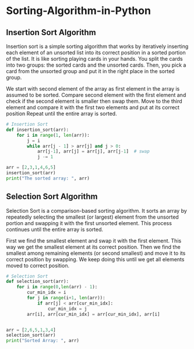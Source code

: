 # Sorting-Algorithm-in-Python

##  Insertion Sort Algorithm

Insertion sort is a simple sorting algorithm that works by iteratively inserting each element of an unsorted list into its correct position in a sorted portion of the list. It is like sorting playing cards in your hands. You split the cards into two groups: the sorted cards and the unsorted cards. Then, you pick a card from the unsorted group and put it in the right place in the sorted group.

We start with second element of the array as first element in the array is assumed to be sorted.
Compare second element with the first element and check if the second element is smaller then swap them.
Move to the third element and compare it with the first two elements and put at its correct position
Repeat until the entire array is sorted.

``` python
# Insertion Sort
def insertion_sort(arr):
    for i in range(1, len(arr)):
        j = i
        while arr[j - 1] > arr[j] and j > 0:
            arr[j-1], arr[j] = arr[j], arr[j-1]  # swap
            j -= 1

arr = [2,3,1,4,6,5]
insertion_sort(arr)
print("The sorted array: ", arr)

```

## Selection Sort Algorithm

Selection Sort is a comparison-based sorting algorithm. It sorts an array by repeatedly selecting the smallest (or largest) element from the unsorted portion and swapping it with the first unsorted element. This process continues until the entire array is sorted.

First we find the smallest element and swap it with the first element. This way we get the smallest element at its correct position.
Then we find the smallest among remaining elements (or second smallest) and move it to its correct position by swapping.
We keep doing this until we get all elements moved to correct position.

``` python
# Selection Sort
def selection_sort(arr):
    for i in range(0,len(arr) - 1):
        cur_min_idx = i
        for j in range(i+1, len(arr)):
            if arr[j] < arr[cur_min_idx]:
                cur_min_idx = j
        arr[i], arr[cur_min_idx] = arr[cur_min_idx], arr[i]


arr = [2,6,5,1,3,4]
selection_sort(arr)
print("Sorted Array: ", arr)
```
